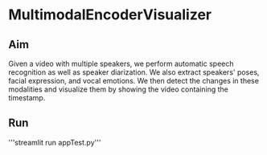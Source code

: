 # MultimodalEncoderVisualizer
## Aim
Given a video with multiple speakers, we perform automatic speech recognition as well as speaker diarization. We also extract speakers' poses, facial expression, and vocal emotions. We then detect the changes in these modalities and visualize them by showing the video containing the timestamp.
## Run
'''streamlit run appTest.py'''
